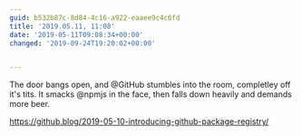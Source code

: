 ```yaml
---
guid: b532b87c-8d84-4c16-a922-eaaee9c4c6fd
title: '2019.05.11, 11:08'
date: '2019-05-11T09:08:34+00:00'
changed: '2019-09-24T19:20:02+00:00'


---
```


The door bangs open, and @GitHub stumbles into the room, completley off it's tits. It smacks @npmjs in the face, then falls down heavily and demands more beer. 

https://github.blog/2019-05-10-introducing-github-package-registry/
